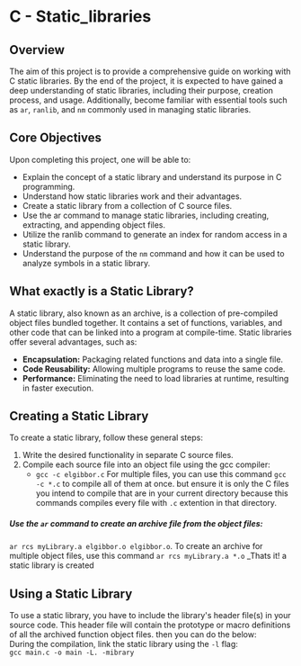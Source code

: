 # C - Static_libraries  
## Overview
The aim of this project is to provide a comprehensive guide on working with C static libraries. By the end of the project, it is expected to have gained a deep understanding of static libraries, including their purpose, creation process, and usage. Additionally, become familiar with essential tools such as `ar`, `ranlib`, and `nm` commonly used in managing static libraries.  
## Core Objectives  
Upon completing this project, one will be able to:  

* Explain the concept of a static library and understand its purpose in C programming.
* Understand how static libraries work and their advantages.
* Create a static library from a collection of C source files.
* Use the ar command to manage static libraries, including creating, extracting, and appending object files.
* Utilize the ranlib command to generate an index for random access in a static library.
* Understand the purpose of the `nm` command and how it can be used to analyze symbols in a static library.  
## What exactly is a Static Library?  
A static library, also known as an archive, is a collection of pre-compiled object files bundled together. It contains a set of functions, variables, and other code that can be linked into a program at compile-time. Static libraries offer several advantages, such as:  
* __Encapsulation:__ Packaging related functions and data into a single file.
* __Code Reusability:__ Allowing multiple programs to reuse the same code.
* __Performance:__ Eliminating the need to load libraries at runtime, resulting in faster execution.  
## Creating a Static Library
To create a static library, follow these general steps:  
1. Write the desired functionality in separate C source files.  
2. Compile each source file into an object file using the gcc compiler:   
    * `gcc -c elgibbor.c` For multiple files, you can use this command `gcc -c *.c` to compile all of them at once. but ensure it is only the C files you intend to compile that are in your current directory because this commands compiles every file with `.c` extention in that directory.<br>
##### Use the `ar` command to create an archive file from the object files:  
`ar rcs myLibrary.a elgibbor.o elgibbor.o`. To create an archive for multiple object files, use this command `ar rcs myLibrary.a *.o`
_Thats it! a static library is created  
## Using a Static Library
To use a static library, you have to include the library's header file(s) in your source code. This header file will contain the prototype or macro definitions of all the archived function object files. then you can do the below:   
During the compilation, link the static library using the `-l` flag:  
`gcc main.c -o main -L. -mibrary`
